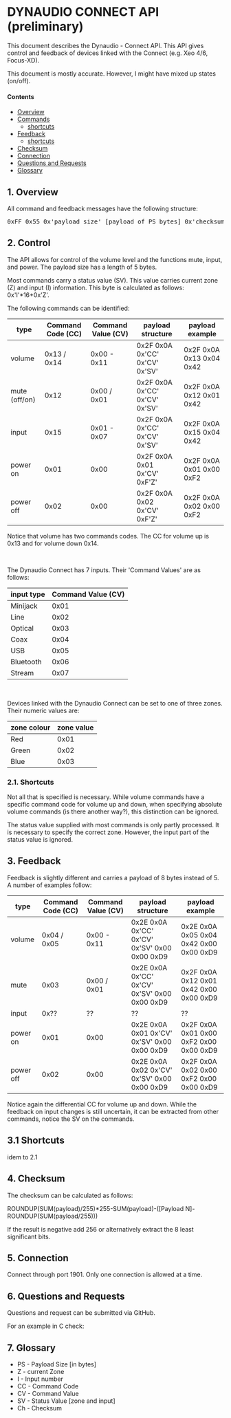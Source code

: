# DYNAUDIO CONNECT API (preliminary)

This document describes the Dynaudio - Connect API. This API gives control and feedback of devices linked with the Connect (e.g. Xeo 4/6, Focus-XD).

This document is mostly accurate. However, I might have mixed up states (on/off).

#### Contents

- [Overview](#1-overview)
- [Commands](#2-control)
  - [shortcuts](#21-shortcuts)
- [Feedback](#3-feedback)
  - [shortcuts](#31-shortcuts)
- [Checksum](#4-checksum)
- [Connection](#5-connection)
- [Questions and Requests](#6-questions-and-requests)
- [Glossary](#7-glossary)

## 1. Overview

All command and feedback messages have the following structure:

<pre>
0xFF 0x55 0x'payload size' [payload of PS bytes] 0x'checksum'
</pre>


## 2. Control

The API allows for control of the volume level and the functions mute, input, and power. The payload size has a length of 5 bytes.

Most commands carry a status value (SV). This value carries current zone (Z) and input (I) information. This byte is calculated as follows: 0x'I'*16+0x'Z'.

The following commands can be identified:
&nbsp;

type | Command Code (CC) | Command Value (CV) | payload structure | payload example
---- | ----------------- | ------------------ | ----------------- | ---------------
volume | 0x13 / 0x14 |  0x00 - 0x11 | 0x2F 0x0A 0x'CC' 0x'CV' 0x'SV' | 0x2F 0x0A 0x13 0x04 0x42
mute (off/on) |0x12 | 0x00 / 0x01 | 0x2F 0x0A 0x'CC' 0x'CV' 0x'SV' | 0x2F 0x0A 0x12 0x01 0x42
input | 0x15 | 0x01 - 0x07 | 0x2F 0x0A 0x'CC' 0x'CV' 0x'SV' | 0x2F 0x0A 0x15 0x04 0x42
power on | 0x01 | 0x00 | 0x2F 0x0A 0x01 0x'CV' 0xF'Z' | 0x2F 0x0A 0x01 0x00 0xF2
power off | 0x02 | 0x00 | 0x2F 0x0A 0x02 0x'CV' 0xF'Z' | 0x2F 0x0A 0x02 0x00 0xF2

Notice that volume has two commands codes. The CC for volume up is 0x13 and for volume down 0x14.

&nbsp;

The Dynaudio Connect has 7 inputs. Their 'Command Values' are as follows:
&nbsp;

input type | Command Value (CV)
---------- | ------------------
Minijack | 0x01
Line | 0x02
Optical | 0x03
Coax | 0x04
USB | 0x05
Bluetooth | 0x06
Stream | 0x07

&nbsp;

Devices linked with the Dynaudio Connect can be set to one of three zones. Their numeric values are:
&nbsp;

zone colour | zone value
----------- | ----------
Red | 0x01
Green | 0x02
Blue | 0x03


### 2.1. Shortcuts

Not all that is specified is necessary. While volume commands have a specific command code for volume up and down, when specifying absolute volume commands (is there another way?), this distinction can be ignored.

The status value supplied with most commands is only partly processed. It is necessary to specify the correct zone. However, the input part of the status value is ignored.


## 3. Feedback

Feedback is slightly different and carries a payload of 8 bytes instead of 5. A number of examples follow:
&nbsp;

type | Command Code (CC) | Command Value (CV) | payload structure | payload example
---- | ----------------- | ------------------ | ----------------- | ---------------
volume | 0x04 / 0x05 |  0x00 - 0x11 | 0x2E 0x0A 0x'CC' 0x'CV' 0x'SV' 0x00 0x00 0xD9 | 0x2E 0x0A 0x05 0x04 0x42 0x00 0x00 0xD9
mute |0x03 | 0x00 / 0x01 | 0x2E 0x0A 0x'CC' 0x'CV' 0x'SV' 0x00 0x00 0xD9 | 0x2F 0x0A 0x12 0x01 0x42 0x00 0x00 0xD9
input | 0x?? | ?? | ?? | ??
power on | 0x01 | 0x00 | 0x2E 0x0A 0x01 0x'CV' 0x'SV' 0x00 0x00 0xD9 | 0x2F 0x0A 0x01 0x00 0xF2 0x00 0x00 0xD9
power off | 0x02 | 0x00 | 0x2E 0x0A 0x02 0x'CV' 0x'SV' 0x00 0x00 0xD9 | 0x2F 0x0A 0x02 0x00 0xF2 0x00 0x00 0xD9

Notice again the differential CC for volume up and down. While the feedback on input changes is still uncertain, it can be extracted from other commands, notice the SV on the commands.

## 3.1 Shortcuts

idem to 2.1

## 4. Checksum

The checksum can be calculated as follows:

ROUNDUP(SUM(payload)/255)*255-SUM(payload)-([Payload N]-ROUNDUP(SUM(payload/255)))

If the result is negative add 256 or alternatively extract the 8 least significant bits.

## 5. Connection

Connect through port 1901. Only one connection is allowed at a time.


## 6. Questions and Requests

Questions and request can be submitted via GitHub.

For an example in C check:



## 7. Glossary

- PS - Payload Size [in bytes]
- Z - current Zone
- I - Input number
- CC - Command Code
- CV - Command Value
- SV - Status Value [zone and input]
- Ch - Checksum
